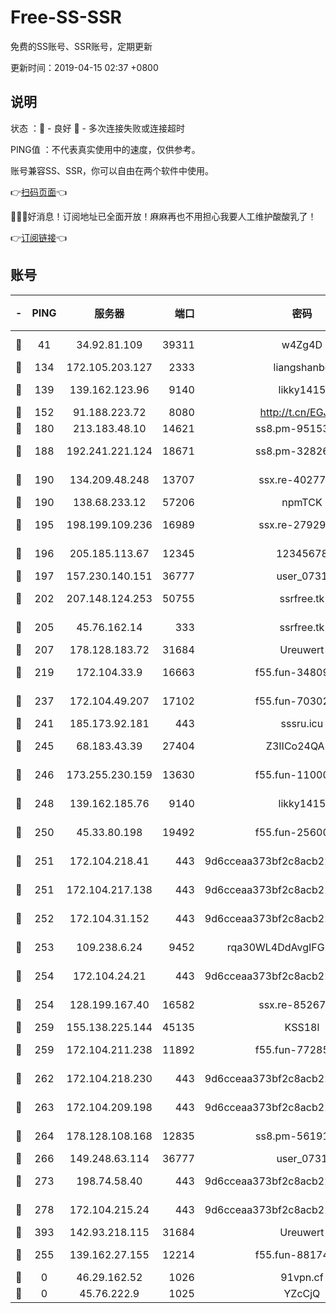 # Free-SS-SSR

免费的SS账号、SSR账号，定期更新

更新时间：2019-04-15 02:37 +0800

## 说明

状态     ：🙂 - 良好 🙁 - 多次连接失败或连接超时

PING值   ：不代表真实使用中的速度，仅供参考。

账号兼容SS、SSR，你可以自由在两个软件中使用。

👉[扫码页面](https://liesauer.github.io/Free-SS-SSR/)👈

🎉🎉🎉好消息！订阅地址已全面开放！麻麻再也不用担心我要人工维护酸酸乳了！

👉[订阅链接](https://www.liesauer.net/yogurt/subscribe?ACCESS_TOKEN=DAYxR3mMaZAsaqUb)👈

## 账号

|-|PING|服务器|端口|密码|加密方式|区域|
|:----:|:----:|:-----:|-----:|:----:|:----:|:----:|
|🙂|41|34.92.81.109|39311|w4Zg4D|chacha20-ietf|US|
|🙂|134|172.105.203.127|2333|liangshanbo|chacha20|JP|
|🙂|139|139.162.123.96|9140|likky1415|aes-256-cfb|JP|
|🙂|152|91.188.223.72|8080|http://t.cn/EGJIyrl|rc4-md5|RU|
|🙂|180|213.183.48.10|14621|ss8.pm-95153983|rc4-md5|RU|
|🙂|188|192.241.221.124|18671|ss8.pm-32826207|aes-256-cfb|US|
|🙂|190|134.209.48.248|13707|ssx.re-40277635|aes-256-cfb|US|
|🙂|190|138.68.233.12|57206|npmTCK|rc4-md5|US|
|🙂|195|198.199.109.236|16989|ssx.re-27929573|aes-256-cfb|US|
|🙂|196|205.185.113.67|12345|12345678|aes-256-cfb|US|
|🙂|197|157.230.140.151|36777|user_0731|chacha20|US|
|🙂|202|207.148.124.253|50755|ssrfree.tk|aes-256-cfb|SG|
|🙂|205|45.76.162.14|333|ssrfree.tk|aes-256-cfb|SG|
|🙂|207|178.128.183.72|31684|Ureuwert|chacha20|US|
|🙂|219|172.104.33.9|16663|f55.fun-34809669|aes-256-cfb|SG|
|🙂|237|172.104.49.207|17102|f55.fun-70302993|aes-256-cfb|SG|
|🙂|241|185.173.92.181|443|sssru.icu|rc4-md5|RU|
|🙂|245|68.183.43.39|27404|Z3IICo24QAHu|aes-256-cfb|GB|
|🙂|246|173.255.230.159|13630|f55.fun-11000786|aes-256-cfb|US|
|🙂|248|139.162.185.76|9140|likky1415|aes-256-cfb|DE|
|🙂|250|45.33.80.198|19492|f55.fun-25600628|aes-256-cfb|US|
|🙂|251|172.104.218.41|443|9d6cceaa373bf2c8acb22e60b6a58be6|aes-256-cfb|US|
|🙂|251|172.104.217.138|443|9d6cceaa373bf2c8acb22e60b6a58be6|aes-256-cfb|US|
|🙂|252|172.104.31.152|443|9d6cceaa373bf2c8acb22e60b6a58be6|aes-256-cfb|US|
|🙂|253|109.238.6.24|9452|rqa30WL4DdAvgIFG6Fs3znzTa|aes-256-cfb|FR|
|🙂|254|172.104.24.21|443|9d6cceaa373bf2c8acb22e60b6a58be6|aes-256-cfb|US|
|🙂|254|128.199.167.40|16582|ssx.re-85267368|aes-256-cfb|SG|
|🙂|259|155.138.225.144|45135|KSS18l|rc4-md5|US|
|🙂|259|172.104.211.238|11892|f55.fun-77285988|aes-256-cfb|US|
|🙂|262|172.104.218.230|443|9d6cceaa373bf2c8acb22e60b6a58be6|aes-256-cfb|US|
|🙂|263|172.104.209.198|443|9d6cceaa373bf2c8acb22e60b6a58be6|aes-256-cfb|US|
|🙂|264|178.128.108.168|12835|ss8.pm-56191886|aes-256-cfb|SG|
|🙂|266|149.248.63.114|36777|user_0731|chacha20|CA|
|🙂|273|198.74.58.40|443|9d6cceaa373bf2c8acb22e60b6a58be6|aes-256-cfb|US|
|🙂|278|172.104.215.24|443|9d6cceaa373bf2c8acb22e60b6a58be6|aes-256-cfb|US|
|🙂|393|142.93.218.115|31684|Ureuwert|chacha20|IN|
|🙂|255|139.162.27.155|12214|f55.fun-88174583|aes-256-cfb|SG|
|🙁|0|46.29.162.52|1026|91vpn.cf|rc4-md5|RU|
|🙁|0|45.76.222.9|1025|YZcCjQ|rc4-md5|JP|
